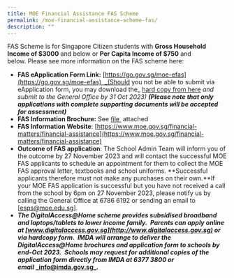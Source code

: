 ```yaml
---
title: MOE Financial Assistance FAS Scheme
permalink: /moe-financial-assistance-scheme-fas/
description: ""
---
```

FAS Scheme is for Singapore Citizen students with **Gross Household Income of $3000** and below or **Per Capita Income of $750** and below. Please see more information on the FAS scheme here:

*   **FAS eApplication Form Link:** [https://go.gov.sg/moe-efas](https://go.gov.sg/moe-efas)  _(Should you not be able to submit via eApplication form, you may download the_ [hard copy from here](/files/document1_2024%20moe%20fas%20application%20form.pdf) _and submit to the General Office by 31 Oct 2023) **(Please note that only applications with complete supporting documents will be accepted for assessment)**_
*   **FAS Information Brochure:** See [file ](/files/document4a_moe%20fas%20pamphet%20el.pdf) attached
*   **FAS Information Website**: [https://www.moe.gov.sg/financial-matters/financial-assistance](https://www.moe.gov.sg/financial-matters/financial-assistance)
*   **Outcome of FAS application**: The School Admin Team will inform you of the outcome by 27 November 2023 and will contact the successful MOE FAS applicants to schedule an appointment for them to collect the MOE FAS approval letter, textbooks and school uniforms. **Successful applicants therefore must not make any purchases on their own.**If your MOE FAS application is successful but you have not received a call from the school by 6pm on 27 November 2023, please notify us by calling the General Office at 6786 6192 or sending an email to \[[esps@moe.edu.sg](mailto:esps@moe.edu.sg)\].
*   **_The DigitalAccess@Home scheme provides subsidised broadband and laptops/tablets to lower income family.  Parents can apply online at [www.digitalaccess.gov.sg](http://www.digitalaccess.gov.sg) or via hardcopy form.  IMDA will arrange to deliver the DigitalAccess@Home brochures and application form to schools by end-Oct 2023.  Schools may request for additional copies of the application form directly from IMDA at 6377 3800 or email_** [**_info@imda.gov.sg_**](mailto:info@imda.gov.sg)**_._**